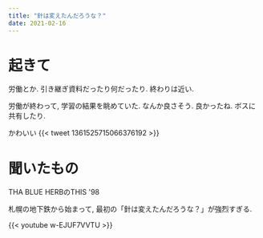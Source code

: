 ```yaml
---
title: "針は変えたんだろうな？"
date: 2021-02-16
---
```


# 起きて
労働とか. 引き継ぎ資料だったり何だったり. 終わりは近い.

労働が終わって, 学習の結果を眺めていた. なんか良さそう. 良かったね. ボスに共有したり.

かわいい
{{< tweet 1361525715066376192 >}}

# 聞いたもの
THA BLUE HERBのTHIS '98

札幌の地下鉄から始まって, 最初の「針は変えたんだろうな？」が強烈すぎる.

{{< youtube w-EJUF7VVTU >}}